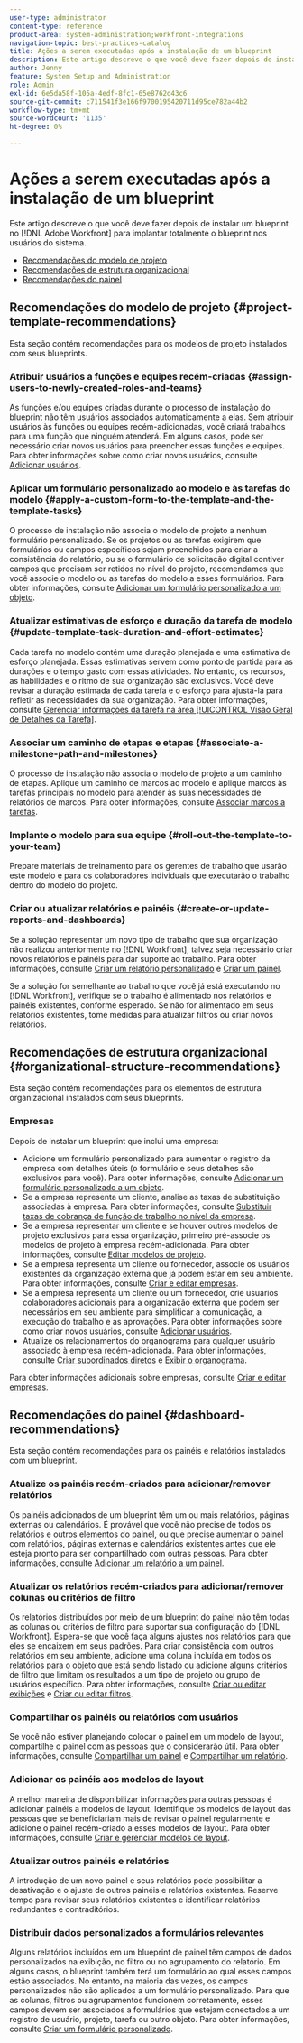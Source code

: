 ```yaml
---
user-type: administrator
content-type: reference
product-area: system-administration;workfront-integrations
navigation-topic: best-practices-catalog
title: Ações a serem executadas após a instalação de um blueprint
description: Este artigo descreve o que você deve fazer depois de instalar um blueprint no [!DNL Adobe Workfront]  para implantar totalmente o blueprint nos usuários do sistema.
author: Jenny
feature: System Setup and Administration
role: Admin
exl-id: 6e5da58f-105a-4edf-8fc1-65e8762d43c6
source-git-commit: c711541f3e166f9700195420711d95ce782a44b2
workflow-type: tm+mt
source-wordcount: '1135'
ht-degree: 0%

---
```


# Ações a serem executadas após a instalação de um blueprint

Este artigo descreve o que você deve fazer depois de instalar um blueprint no [!DNL Adobe Workfront] para implantar totalmente o blueprint nos usuários do sistema.

* [Recomendações do modelo de projeto](#project-template-recommendations)
* [Recomendações de estrutura organizacional](#organizational-structure-recommendations)
* [Recomendações do painel](#dashboard-recommendations)

## Recomendações do modelo de projeto {#project-template-recommendations}

Esta seção contém recomendações para os modelos de projeto instalados com seus blueprints.

### Atribuir usuários a funções e equipes recém-criadas {#assign-users-to-newly-created-roles-and-teams}

As funções e/ou equipes criadas durante o processo de instalação do blueprint não têm usuários associados automaticamente a elas. Sem atribuir usuários às funções ou equipes recém-adicionadas, você criará trabalhos para uma função que ninguém atenderá. Em alguns casos, pode ser necessário criar novos usuários para preencher essas funções e equipes. Para obter informações sobre como criar novos usuários, consulte [Adicionar usuários](../../administration-and-setup/add-users/create-and-manage-users/add-users.md).

### Aplicar um formulário personalizado ao modelo e às tarefas do modelo {#apply-a-custom-form-to-the-template-and-the-template-tasks}

O processo de instalação não associa o modelo de projeto a nenhum formulário personalizado. Se os projetos ou as tarefas exigirem que formulários ou campos específicos sejam preenchidos para criar a consistência do relatório, ou se o formulário de solicitação digital contiver campos que precisam ser retidos no nível do projeto, recomendamos que você associe o modelo ou as tarefas do modelo a esses formulários. Para obter informações, consulte [Adicionar um formulário personalizado a um objeto](../../workfront-basics/work-with-custom-forms/add-a-custom-form-to-an-object.md).

### Atualizar estimativas de esforço e duração da tarefa de modelo {#update-template-task-duration-and-effort-estimates}

Cada tarefa no modelo contém uma duração planejada e uma estimativa de esforço planejada. Essas estimativas servem como ponto de partida para as durações e o tempo gasto com essas atividades. No entanto, os recursos, as habilidades e o ritmo de sua organização são exclusivos. Você deve revisar a duração estimada de cada tarefa e o esforço para ajustá-la para refletir as necessidades da sua organização. Para obter informações, consulte [Gerenciar informações da tarefa na área [!UICONTROL Visão Geral de Detalhes da Tarefa]](../../manage-work/tasks/manage-tasks/task-information-in-overview.md).

### Associar um caminho de etapas e etapas {#associate-a-milestone-path-and-milestones}

O processo de instalação não associa o modelo de projeto a um caminho de etapas. Aplique um caminho de marcos ao modelo e aplique marcos às tarefas principais no modelo para atender às suas necessidades de relatórios de marcos. Para obter informações, consulte [Associar marcos a tarefas](../../manage-work/tasks/manage-tasks/associate-milestones-with-tasks.md).

### Implante o modelo para sua equipe {#roll-out-the-template-to-your-team}

Prepare materiais de treinamento para os gerentes de trabalho que usarão este modelo e para os colaboradores individuais que executarão o trabalho dentro do modelo do projeto.

### Criar ou atualizar relatórios e painéis {#create-or-update-reports-and-dashboards}

Se a solução representar um novo tipo de trabalho que sua organização não realizou anteriormente no [!DNL Workfront], talvez seja necessário criar novos relatórios e painéis para dar suporte ao trabalho. Para obter informações, consulte [Criar um relatório personalizado](../../reports-and-dashboards/reports/creating-and-managing-reports/create-custom-report.md) e [Criar um painel](../../reports-and-dashboards/dashboards/creating-and-managing-dashboards/create-dashboard.md).

Se a solução for semelhante ao trabalho que você já está executando no [!DNL Workfront], verifique se o trabalho é alimentado nos relatórios e painéis existentes, conforme esperado. Se não for alimentado em seus relatórios existentes, tome medidas para atualizar filtros ou criar novos relatórios.

## Recomendações de estrutura organizacional {#organizational-structure-recommendations}

Esta seção contém recomendações para os elementos de estrutura organizacional instalados com seus blueprints.

### Empresas

Depois de instalar um blueprint que inclui uma empresa:

* Adicione um formulário personalizado para aumentar o registro da empresa com detalhes úteis (o formulário e seus detalhes são exclusivos para você). Para obter informações, consulte [Adicionar um formulário personalizado a um objeto](../../workfront-basics/work-with-custom-forms/add-a-custom-form-to-an-object.md).
* Se a empresa representa um cliente, analise as taxas de substituição associadas à empresa. Para obter informações, consulte [Substituir taxas de cobrança de função de trabalho no nível da empresa](../../administration-and-setup/set-up-workfront/organizational-setup/override-job-role-billing-rates-company-level.md).
* Se a empresa representar um cliente e se houver outros modelos de projeto exclusivos para essa organização, primeiro pré-associe os modelos de projeto à empresa recém-adicionada. Para obter informações, consulte [Editar modelos de projeto](../../manage-work/projects/create-and-manage-templates/edit-templates.md).
* Se a empresa representa um cliente ou fornecedor, associe os usuários existentes da organização externa que já podem estar em seu ambiente. Para obter informações, consulte [Criar e editar empresas](../../administration-and-setup/set-up-workfront/organizational-setup/create-and-edit-companies.md).
* Se a empresa representa um cliente ou um fornecedor, crie usuários colaboradores adicionais para a organização externa que podem ser necessários em seu ambiente para simplificar a comunicação, a execução do trabalho e as aprovações. Para obter informações sobre como criar novos usuários, consulte [Adicionar usuários](../../administration-and-setup/add-users/create-and-manage-users/add-users.md).
* Atualize os relacionamentos do organograma para qualquer usuário associado à empresa recém-adicionada. Para obter informações, consulte [Criar subordinados diretos](../../administration-and-setup/add-users/create-and-manage-users/create-direct-reports.md) e [Exibir o organograma](../../people-teams-and-groups/work-directly-with-others/view-the-org-chart.md).

Para obter informações adicionais sobre empresas, consulte [Criar e editar empresas](../../administration-and-setup/set-up-workfront/organizational-setup/create-and-edit-companies.md).

## Recomendações do painel {#dashboard-recommendations}

Esta seção contém recomendações para os painéis e relatórios instalados com um blueprint.

### Atualize os painéis recém-criados para adicionar/remover relatórios

Os painéis adicionados de um blueprint têm um ou mais relatórios, páginas externas ou calendários. É provável que você não precise de todos os relatórios e outros elementos do painel, ou que precise aumentar o painel com relatórios, páginas externas e calendários existentes antes que ele esteja pronto para ser compartilhado com outras pessoas. Para obter informações, consulte [Adicionar um relatório a um painel](/help/quicksilver/reports-and-dashboards/dashboards/creating-and-managing-dashboards/add-report-dashboard.md).

### Atualizar os relatórios recém-criados para adicionar/remover colunas ou critérios de filtro

Os relatórios distribuídos por meio de um blueprint do painel não têm todas as colunas ou critérios de filtro para suportar sua configuração do [!DNL Workfront]. Espera-se que você faça alguns ajustes nos relatórios para que eles se encaixem em seus padrões. Para criar consistência com outros relatórios em seu ambiente, adicione uma coluna incluída em todos os relatórios para o objeto que está sendo listado ou adicione alguns critérios de filtro que limitam os resultados a um tipo de projeto ou grupo de usuários específico. Para obter informações, consulte [Criar ou editar exibições](/help/quicksilver/reports-and-dashboards/reports/reporting-elements/create-edit-views.md) e [Criar ou editar filtros](/help/quicksilver/reports-and-dashboards/reports/reporting-elements/create-filters.md).

### Compartilhar os painéis ou relatórios com usuários

Se você não estiver planejando colocar o painel em um modelo de layout, compartilhe o painel com as pessoas que o considerarão útil. Para obter informações, consulte [Compartilhar um painel](/help/quicksilver/reports-and-dashboards/dashboards/creating-and-managing-dashboards/share-dashboard.md) e [Compartilhar um relatório](/help/quicksilver/reports-and-dashboards/reports/creating-and-managing-reports/share-report.md).

### Adicionar os painéis aos modelos de layout

A melhor maneira de disponibilizar informações para outras pessoas é adicionar painéis a modelos de layout. Identifique os modelos de layout das pessoas que se beneficiariam mais de revisar o painel regularmente e adicione o painel recém-criado a esses modelos de layout. Para obter informações, consulte [Criar e gerenciar modelos de layout](/help/quicksilver/administration-and-setup/customize-workfront/use-layout-templates/create-and-manage-layout-templates.md).

### Atualizar outros painéis e relatórios

A introdução de um novo painel e seus relatórios pode possibilitar a desativação e o ajuste de outros painéis e relatórios existentes. Reserve tempo para revisar seus relatórios existentes e identificar relatórios redundantes e contraditórios.

### Distribuir dados personalizados a formulários relevantes

Alguns relatórios incluídos em um blueprint de painel têm campos de dados personalizados na exibição, no filtro ou no agrupamento do relatório. Em alguns casos, o blueprint também terá um formulário ao qual esses campos estão associados. No entanto, na maioria das vezes, os campos personalizados não são aplicados a um formulário personalizado. Para que as colunas, filtros ou agrupamentos funcionem corretamente, esses campos devem ser associados a formulários que estejam conectados a um registro de usuário, projeto, tarefa ou outro objeto. Para obter informações, consulte [Criar um formulário personalizado](/help/quicksilver/administration-and-setup/customize-workfront/create-manage-custom-forms/form-designer/design-a-form/design-a-form.md).
